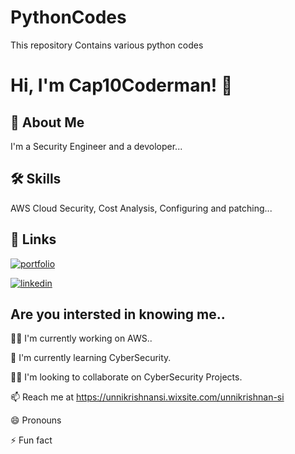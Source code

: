 # PythonCodes
This repository Contains various python codes


# Hi, I'm Cap10Coderman! 👋


## 🚀 About Me
I'm a Security Engineer and a devoloper...


## 🛠 Skills
AWS Cloud Security, Cost Analysis, Configuring and patching...


## 🔗 Links
[![portfolio](https://img.shields.io/badge/my_portfolio-000?style=for-the-badge&logo=ko-fi&logoColor=white)](https://unnikrishnansi.wixsite.com/unnikrishnan-si)

[![linkedin](https://img.shields.io/badge/linkedin-0A66C2?style=for-the-badge&logo=linkedin&logoColor=white)](https://www.linkedin.com/in/unni-krishnan-s-i-69b7631a4)



## Are you intersted in knowing me..
👩‍💻 I'm currently working on AWS..

🧠 I'm currently learning CyberSecurity.

👯‍♀️ I'm looking to collaborate on CyberSecurity Projects.

📫 Reach me at https://unnikrishnansi.wixsite.com/unnikrishnan-si

😄 Pronouns

⚡️ Fun fact

